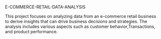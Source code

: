 E-COMMERCE-RETAIL-DATA-ANALYSIS

This project focuses on analyzing data from an e-commerce retail business to derive insights that can drive business decisions and strategies. The analysis includes various aspects such as customer behavior,Transactions, and product performance.

